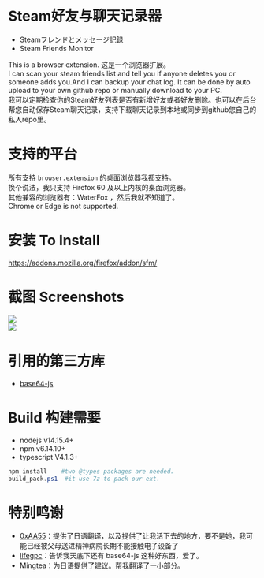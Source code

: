 # Steam好友与聊天记录器 
- Steamフレンドとメッセージ記録
- Steam Friends Monitor

This is a browser extension.
这是一个浏览器扩展。  
I can scan your steam friends list and tell you if anyone deletes you or someone adds you.And I can backup your chat log. It can be done by auto upload to your own github repo or manually download to your PC.    
我可以定期检查你的Steam好友列表是否有新增好友或者好友删除。也可以在后台帮您自动保存Steam聊天记录，支持下载聊天记录到本地或同步到github您自己的私人repo里。   

# 支持的平台
所有支持 `browser.extension` 的桌面浏览器我都支持。   
换个说法，我只支持 Firefox 60 及以上内核的桌面浏览器。      
其他兼容的浏览器有：WaterFox ，然后我就不知道了。      
Chrome or Edge is not supported.    

# 安装 To Install   
https://addons.mozilla.org/firefox/addon/sfm/  

# 截图 Screenshots
![](https://s3.ax1x.com/2021/02/01/yZHDU0.png)  
![](https://s3.ax1x.com/2021/02/01/yZH1Et.png)  

# 引用的第三方库
- [base64-js](https://github.com/beatgammit/base64-js)   

# Build 构建需要
- nodejs v14.15.4+
- npm v6.14.10+
- typescript V4.1.3+
```powershell
npm install    #two @types packages are needed.
build_pack.ps1  #it use 7z to pack our ext.
```

# 特别鸣谢
- [0xAA55](https://www.0xaa55.com/)：提供了日语翻译，以及提供了让我活下去的地方，要不是她，我可能已经被父母送进精神病院长期不能接触电子设备了   
- [lifegpc](https://github.com/lifegpc)：告诉我天底下还有 base64-js 这种好东西，爱了。    
- Mingtea：为日语提供了建议。帮我翻译了一小部分。  

